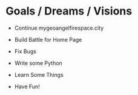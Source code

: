 # Goals / Dreams / Visions

- Continue mygeoangelfirespace.city

- Build Battle for Home Page

- Fix Bugs

- Write some Python

- Learn Some Things

- Have Fun!
